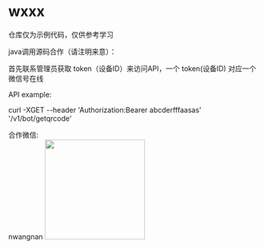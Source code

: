 # wxxx

仓库仅为示例代码，仅供参考学习

java调用源码合作（请注明来意）：

首先联系管理员获取 token（设备ID）来访问API，一个 token(设备ID) 对应一个微信号在线

API example:

curl -XGET --header 'Authorization:Bearer abcderfffaasas' '/v1/bot/getqrcode'

合作微信:<br/>nwangnan
<img src="https://buckettest-file2.oss-cn-shanghai.aliyuncs.com/WX20201125-122159.png" width=200 height=200 />

